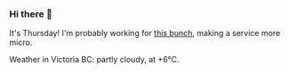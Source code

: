 ### Hi there :wave:

It's Thursday! I'm probably working for [this bunch](https://github.com/kohofinancial), making a service more micro.

Weather in Victoria BC: partly cloudy, at +6°C.
